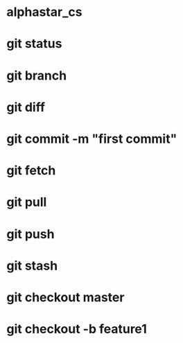 # alphastar_cs
# git status
# git branch
# git diff
# git commit -m "first commit"
# git fetch
# git pull
# git push
# git stash
# git checkout master
# git checkout -b feature1
